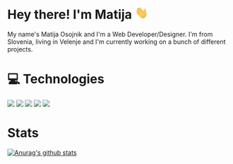 # Hey there! I'm Matija <img src="https://github.com/MatijaOsojnik/MatijaOsojnik/blob/master/wave.gif?raw=true" width="30px">

My name's Matija Osojnik and I'm a Web Developer/Designer. I'm from Slovenia, living in Velenje and I'm currently working on a bunch of different projects.

# 💻 Technologies

![](https://img.shields.io/badge/Code-Javascript-informational?style=flat&logo=JavaScript&logoColor=white&color=2bbc8a)
![](https://img.shields.io/badge/Framework-VueJS-informational?style=flat&logo=Vue.js&logoColor=white&color=2bbc8a)
![](https://img.shields.io/badge/Design-Vuetify-informational?style=flat&logo=Vuetify&logoColor=white&color=2bbc8a)
![](https://img.shields.io/badge/Design-Bootstrap-informational?style=flat&logo=Bootstrap&logoColor=white&color=2bbc8a)
![](https://img.shields.io/badge/Design-TailwindCSS-informational?style=flat&logo=TailwindCSS&logoColor=white&color=2bbc8a)


# Stats

[![Anurag's github stats](https://github-readme-stats.vercel.app/api?username=MatijaOsojnik)](https://github.com/anuraghazra/github-readme-stats)



<!--
**MatijaOsojnik/MatijaOsojnik** is a ✨ _special_ ✨ repository because its `README.md` (this file) appears on your GitHub profile.

Here are some ideas to get you started:

- 🔭 I’m currently working on ...
- 🌱 I’m currently learning ...
- 👯 I’m looking to collaborate on ...
- 🤔 I’m looking for help with ...
- 💬 Ask me about ...
- 📫 How to reach me: ...
- 😄 Pronouns: ...
- ⚡ Fun fact: ...
-->
